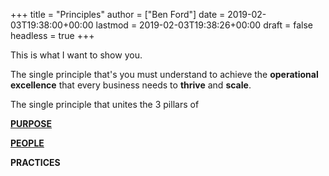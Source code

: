 +++
title = "Principles"
author = ["Ben Ford"]
date = 2019-02-03T19:38:00+00:00
lastmod = 2019-02-03T19:38:26+00:00
draft = false
headless = true
+++

This is what I want to show you.

The single principle that's you must understand to achieve the **operational
excellence** that every business needs to **thrive** and **scale**.

The single principle that unites the 3 pillars of

[**PURPOSE**](#org8d16995)

[**PEOPLE**](#org8d16995)

**PRACTICES**

<a id="org8d16995"></a>
